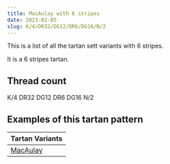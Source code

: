 ```yaml
---
title: MacAulay with 6 stripes
date: 2023-02-05
slug: K/4/DR32/DG12/DR6/DG16/N/2
---
```

This is a list of all the tartan sett variants with 6 stripes.

It is a 6 stripes tartan.


## Thread count
K/4 DR32 DG12 DR6 DG16 N/2

## Examples of this tartan pattern

| Tartan Variants |
|---------------|
| [MacAulay](/variants/k/4/dr32/dg12/dr6/dg16/n/2-dg11450d-draa0000-k000000-naaaaaa)||
